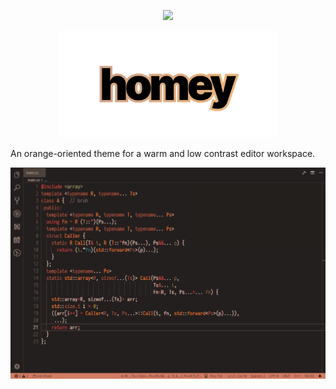<p align="center">
  <img width="150" src=".media/logo.png">
</p>

<p align="center">
  <img width="350" src=".media/text.png">
</p>

An orange-oriented theme for a warm and low contrast editor workspace.

![Screenshot](.media/screenshot.png)
